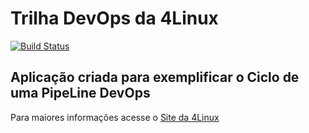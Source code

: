# Trilha DevOps da 4Linux

<!-- Altere a Flag abaixo com sua URL do Travis -->
[![Build Status](https://travis-ci.com/SamaraMarques/DevOpsLab-HelloWorld.svg?branch=master)](https://travis-ci.com/SamaraMarques/DevOpsLab-HelloWorld)

## Aplicação criada para exemplificar o Ciclo de uma PipeLine DevOps


Para maiores informações acesse o [Site da 4Linux](https://www.4linux.com.br/cursos/devops)
